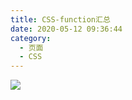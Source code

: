 ```yaml
---
title: CSS-function汇总
date: 2020-05-12 09:36:44
category:
  - 页面
  - CSS
---
```


![](https://jsd.cdn.zzko.cn/gh/xugaoyi/image_store/blog/20200512161232.jpg)
